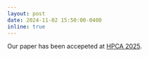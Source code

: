 ```yaml
---
layout: post
date: 2024-11-02 15:50:00-0400
inline: true
---
```


Our paper has been accepeted at [HPCA 2025](https://hpca-conf.org/2025/).